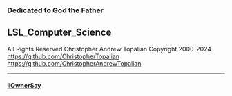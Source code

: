 <!-- Python_Computer_Science.md -->

### Dedicated to God the Father

## LSL_Computer_Science
All Rights Reserved Christopher Andrew Topalian Copyright 2000-2024
https://github.com/ChristopherTopalian
https://github.com/ChristopherAndrewTopalian

---

#### [llOwnerSay](lsl/llOwnerSay.lsl)

